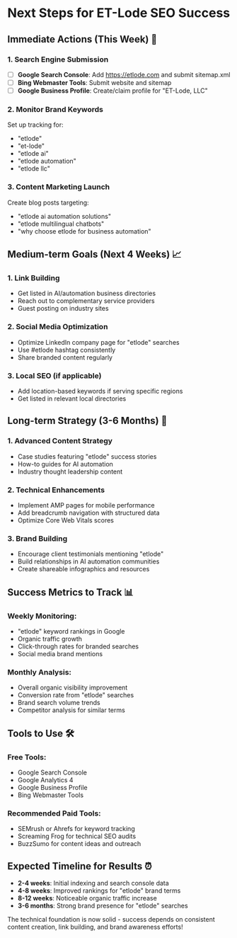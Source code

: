 # Next Steps for ET-Lode SEO Success

## Immediate Actions (This Week) 🚀

### 1. Search Engine Submission
- [ ] **Google Search Console**: Add https://etlode.com and submit sitemap.xml
- [ ] **Bing Webmaster Tools**: Submit website and sitemap
- [ ] **Google Business Profile**: Create/claim profile for "ET-Lode, LLC"

### 2. Monitor Brand Keywords
Set up tracking for:
- "etlode"
- "et-lode" 
- "etlode ai"
- "etlode automation"
- "etlode llc"

### 3. Content Marketing Launch
Create blog posts targeting:
- "etlode ai automation solutions"
- "etlode multilingual chatbots" 
- "why choose etlode for business automation"

## Medium-term Goals (Next 4 Weeks) 📈

### 1. Link Building
- Get listed in AI/automation business directories
- Reach out to complementary service providers
- Guest posting on industry sites

### 2. Social Media Optimization
- Optimize LinkedIn company page for "etlode" searches
- Use #etlode hashtag consistently
- Share branded content regularly

### 3. Local SEO (if applicable)
- Add location-based keywords if serving specific regions
- Get listed in relevant local directories

## Long-term Strategy (3-6 Months) 🎯

### 1. Advanced Content Strategy
- Case studies featuring "etlode" success stories
- How-to guides for AI automation
- Industry thought leadership content

### 2. Technical Enhancements
- Implement AMP pages for mobile performance
- Add breadcrumb navigation with structured data
- Optimize Core Web Vitals scores

### 3. Brand Building
- Encourage client testimonials mentioning "etlode"
- Build relationships in AI automation communities
- Create shareable infographics and resources

## Success Metrics to Track 📊

### Weekly Monitoring:
- "etlode" keyword rankings in Google
- Organic traffic growth
- Click-through rates for branded searches
- Social media brand mentions

### Monthly Analysis:
- Overall organic visibility improvement
- Conversion rate from "etlode" searches  
- Brand search volume trends
- Competitor analysis for similar terms

## Tools to Use 🛠️

### Free Tools:
- Google Search Console
- Google Analytics 4
- Google Business Profile
- Bing Webmaster Tools

### Recommended Paid Tools:
- SEMrush or Ahrefs for keyword tracking
- Screaming Frog for technical SEO audits
- BuzzSumo for content ideas and outreach

## Expected Timeline for Results ⏰

- **2-4 weeks**: Initial indexing and search console data
- **4-8 weeks**: Improved rankings for "etlode" brand terms
- **8-12 weeks**: Noticeable organic traffic increase
- **3-6 months**: Strong brand presence for "etlode" searches

The technical foundation is now solid - success depends on consistent content creation, link building, and brand awareness efforts!

